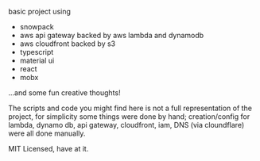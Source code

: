 basic project using
* snowpack
* aws api gateway backed by aws lambda and dynamodb
* aws cloudfront backed by s3
* typescript
* material ui
* react
* mobx

...and some fun creative thoughts!

The scripts and code you might find here is not a full representation of the project, for simplicity some things were done by hand; creation/config for lambda, dynamo db, api gateway, cloudfront, iam, DNS (via cloundflare) were all done manually.

MIT Licensed, have at it.

